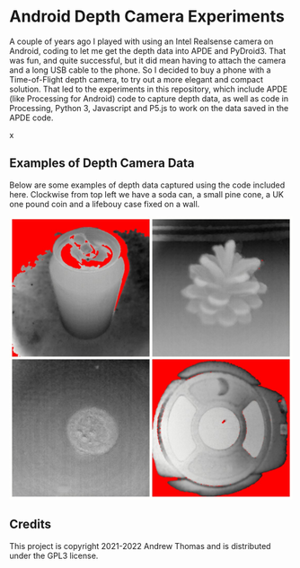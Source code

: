 # Android Depth Camera Experiments

A couple of years ago I played with using an Intel Realsense camera on Android, coding to let me get the depth data into APDE and PyDroid3. That was fun, and quite successful, but it did mean having to attach the camera and a long USB cable to the phone. So I decided to buy a phone with a Time-of-Flight depth camera, to try out a more elegant and compact solution. That led to the experiments in this repository, which include APDE (like Processing for Android) code to capture depth data, as well as code in Processing, Python 3, Javascript and P5.js to work on the data saved in the APDE code.

x

## Examples of Depth Camera Data

Below are some examples of depth data captured using the code included here. Clockwise from top left we have a soda can, a small pine cone, a UK one pound coin and a lifebouy case fixed on a wall.

![Examples of Depth Camera captures](./dcamgrid.jpg)

## Credits

This project is copyright 2021-2022 Andrew Thomas and is distributed under the GPL3 license.
